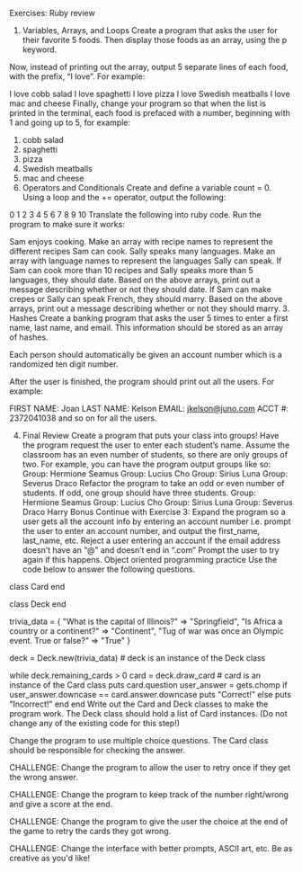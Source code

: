Exercises: Ruby review
1. Variables, Arrays, and Loops
Create a program that asks the user for their favorite 5 foods. Then display those foods as an array, using the p keyword.

Now, instead of printing out the array, output 5 separate lines of each food, with the prefix, “I love”. For example:

I love cobb salad
I love spaghetti
I love pizza
I love Swedish meatballs
I love mac and cheese
Finally, change your program so that when the list is printed in the terminal, each food is prefaced with a number, beginning with 1 and going up to 5, for example:

1.  cobb salad
2.  spaghetti
3.  pizza
4.  Swedish meatballs
5.  mac and cheese
2. Operators and Conditionals
Create and define a variable count = 0. Using a loop and the += operator, output the following:

0
1
2
3
4
5
6
7
8
9
10
Translate the following into ruby code. Run the program to make sure it works:

Sam enjoys cooking. Make an array with recipe names to represent the different recipes Sam can cook.
Sally speaks many languages. Make an array with language names to represent the languages Sally can speak.
If Sam can cook more than 10 recipes and Sally speaks more than 5 languages, they should date. Based on the above arrays, print out a message describing whether or not they should date.
If Sam can make crepes or Sally can speak French, they should marry. Based on the above arrays, print out a message describing whether or not they should marry.
3. Hashes
Create a banking program that asks the user 5 times to enter a first name, last name, and email. This information should be stored as an array of hashes.

Each person should automatically be given an account number which is a randomized ten digit number.

After the user is finished, the program should print out all the users. For example:

FIRST NAME: Joan
LAST NAME: Kelson
EMAIL: jkelson@juno.com
ACCT #: 2372041038
and so on for all the users.

4. Final Review
Create a program that puts your class into groups! Have the program request the user to enter each student’s name. Assume the classroom has an even number of students, so there are only groups of two. For example, you can have the program output groups like so:
Group: Hermione Seamus
Group: Lucius Cho
Group: Sirius Luna
Group: Severus Draco
Refactor the program to take an odd or even number of students. If odd, one group should have three students.
Group: Hermione Seamus
Group: Lucius Cho
Group: Sirius Luna
Group: Severus Draco Harry
Bonus
Continue with Exercise 3: Expand the program so a user gets all the account info by entering an account number i.e. prompt the user to enter an account number, and output the first_name, last_name, etc.
Reject a user entering an account if the email address doesn’t have an “@” and doesn’t end in “.com” Prompt the user to try again if this happens.
Object oriented programming practice
Use the code below to answer the following questions.

class Card
end

class Deck
end

trivia_data = {
  "What is the capital of Illinois?" => "Springfield",
  "Is Africa a country or a continent?" => "Continent",
  "Tug of war was once an Olympic event. True or false?" => "True"
}

deck = Deck.new(trivia_data) # deck is an instance of the Deck class

while deck.remaining_cards > 0
  card = deck.draw_card # card is an instance of the Card class
  puts card.question
  user_answer = gets.chomp
  if user_answer.downcase == card.answer.downcase
    puts "Correct!"
  else
    puts "Incorrect!"
  end
end
Write out the Card and Deck classes to make the program work. The Deck class should hold a list of Card instances. (Do not change any of the existing code for this step!)

Change the program to use multiple choice questions. The Card class should be responsible for checking the answer.

CHALLENGE: Change the program to allow the user to retry once if they get the wrong answer.

CHALLENGE: Change the program to keep track of the number right/wrong and give a score at the end.

CHALLENGE: Change the program to give the user the choice at the end of the game to retry the cards they got wrong.

CHALLENGE: Change the interface with better prompts, ASCII art, etc. Be as creative as you'd like!